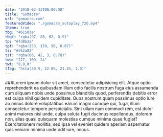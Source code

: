 ```yaml
---
date: "2018-02-13T00:00:00"
title: "GoMacro"
url: "gomacro.com"
featuredVideo: "./gomacro_autoplay_720.mp4"
theme: true
tbg: "#61503e"
tbgf: "rgba(97, 80, 62, 0.9)"
tp: "#fd8b3a"
tpf: "rgba(253, 139, 58, 0.87)"
ts: "#562a03"
tsf: "rgba(86, 42, 3, 0.78)"
twb: "227, 109, 24"
twt: "0,0,0"
tfbg: "hsla(30.9, 22.0%, 21.2%, 1.0)"
---
```

###Lorem ipsum dolor sit amet, consectetur adipisicing elit. Atque optio reprehenderit ea quibusdam illum odio facilis nostrum fuga eius assumenda cum aliquam nobis unde possimus blanditiis quod, perferendis debitis error est culpa nihil quidem cupiditate. Quos nostrum quam possimus optio iure ab minus dolore voluptatibus earum magni cumque qui, fuga, illum consectetur tempore perspiciatis. Sint ullam nam commodi rem, est dolor animi maiores nisi unde, culpa soluta fugit ducimus repellendus, dolorem non, alias quasi quisquam molestias cumque minima quae fugiat? Exercitationem mollitia, sed ipsa vel eveniet quidem aperiam aspernatur quis veniam minima unde odit iure, minus. 
